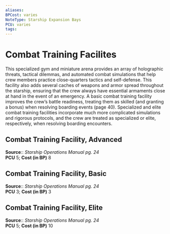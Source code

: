 ```yaml
---
aliases: 
BPCost: varies 
NoteType: Starship Expansion Bays
PCU: varies 
tags: 
---
```


# Combat Training Facilites

This specialized gym and miniature arena provides an array of holographic threats, tactical dilemmas, and automated combat simulations that help crew members practice close-quarters tactics and self-defense. This facility also adds several caches of weapons and armor spread throughout the starship, ensuring that the crew always have essential armaments close at hand in the event of an emergency. A basic combat training facility improves the crew’s battle readiness, treating them as skilled (and granting a bonus) when resolving boarding events (page 40). Specialized and elite combat training facilities incorporate much more complicated simulations and rigorous protocols, and the crew are treated as specialized or elite, respectively, when resolving boarding encounters.  

## Combat Training Facility, Advanced

**Source**:: _Starship Operations Manual pg. 24_  
**PCU** 5; **Cost (in BP)** 8

## Combat Training Facility, Basic

**Source**:: _Starship Operations Manual pg. 24_  
**PCU** 3; **Cost (in BP)** 3

## Combat Training Facility, Elite

**Source**:: _Starship Operations Manual pg. 24_  
**PCU** 5; **Cost (in BP)** 10
